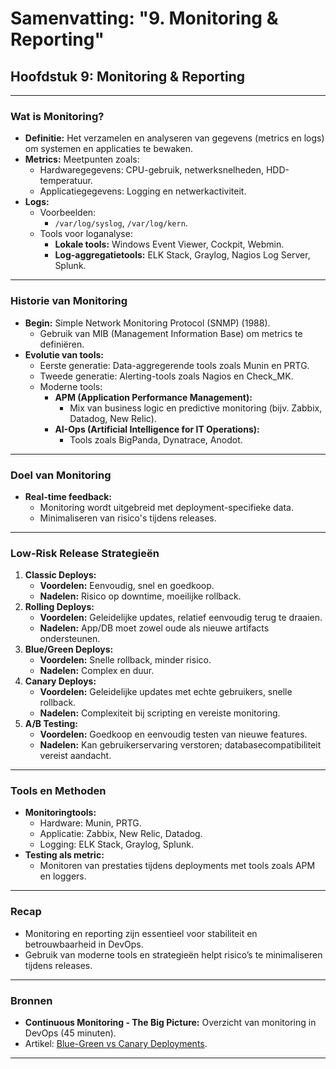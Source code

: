# Samenvatting: "9. Monitoring & Reporting"

## Hoofdstuk 9: Monitoring & Reporting

---

### Wat is Monitoring?
- **Definitie:** Het verzamelen en analyseren van gegevens (metrics en logs) om systemen en applicaties te bewaken.
- **Metrics:** Meetpunten zoals:
  - Hardwaregegevens: CPU-gebruik, netwerksnelheden, HDD-temperatuur.
  - Applicatiegegevens: Logging en netwerkactiviteit.
- **Logs:**
  - Voorbeelden:
    - `/var/log/syslog`, `/var/log/kern`.
  - Tools voor loganalyse:
    - **Lokale tools:** Windows Event Viewer, Cockpit, Webmin.
    - **Log-aggregatietools:** ELK Stack, Graylog, Nagios Log Server, Splunk.

---

### Historie van Monitoring
- **Begin:** Simple Network Monitoring Protocol (SNMP) (1988).
  - Gebruik van MIB (Management Information Base) om metrics te definiëren.
- **Evolutie van tools:**
  - Eerste generatie: Data-aggregerende tools zoals Munin en PRTG.
  - Tweede generatie: Alerting-tools zoals Nagios en Check_MK.
  - Moderne tools:
    - **APM (Application Performance Management):**
      - Mix van business logic en predictive monitoring (bijv. Zabbix, Datadog, New Relic).
    - **AI-Ops (Artificial Intelligence for IT Operations):**
      - Tools zoals BigPanda, Dynatrace, Anodot.

---

### Doel van Monitoring
- **Real-time feedback:**
  - Monitoring wordt uitgebreid met deployment-specifieke data.
  - Minimaliseren van risico's tijdens releases.

---

### Low-Risk Release Strategieën
1. **Classic Deploys:**
   - **Voordelen:** Eenvoudig, snel en goedkoop.
   - **Nadelen:** Risico op downtime, moeilijke rollback.
2. **Rolling Deploys:**
   - **Voordelen:** Geleidelijke updates, relatief eenvoudig terug te draaien.
   - **Nadelen:** App/DB moet zowel oude als nieuwe artifacts ondersteunen.
3. **Blue/Green Deploys:**
   - **Voordelen:** Snelle rollback, minder risico.
   - **Nadelen:** Complex en duur.
4. **Canary Deploys:**
   - **Voordelen:** Geleidelijke updates met echte gebruikers, snelle rollback.
   - **Nadelen:** Complexiteit bij scripting en vereiste monitoring.
5. **A/B Testing:**
   - **Voordelen:** Goedkoop en eenvoudig testen van nieuwe features.
   - **Nadelen:** Kan gebruikerservaring verstoren; databasecompatibiliteit vereist aandacht.

---

### Tools en Methoden
- **Monitoringtools:**
  - Hardware: Munin, PRTG.
  - Applicatie: Zabbix, New Relic, Datadog.
  - Logging: ELK Stack, Graylog, Splunk.
- **Testing als metric:**
  - Monitoren van prestaties tijdens deployments met tools zoals APM en loggers.

---

### Recap
- Monitoring en reporting zijn essentieel voor stabiliteit en betrouwbaarheid in DevOps.
- Gebruik van moderne tools en strategieën helpt risico’s te minimaliseren tijdens releases.

---

### Bronnen
- **Continuous Monitoring - The Big Picture:** Overzicht van monitoring in DevOps (45 minuten).
- Artikel: [Blue-Green vs Canary Deployments](https://harness.io/2018/02/blue-green-vs-canary-deployments).

---
